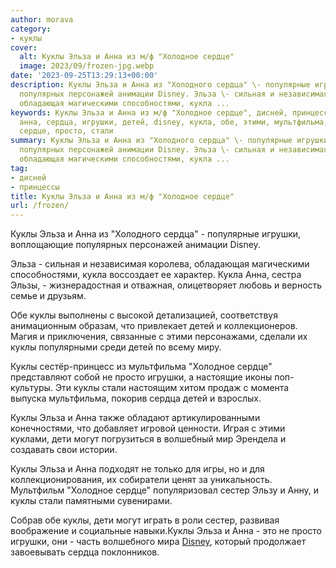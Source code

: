 ```yaml
---
author: morava
category:
- куклы
cover:
  alt: Куклы Эльза и Анна из м/ф "Холодное сердце"
  image: 2023/09/frozen-jpg.webp
date: '2023-09-25T13:29:13+00:00'
description: Куклы Эльза и Анна из "Холодного сердца" \- популярные игрушки, воплощающие
  популярных персонажей анимации Disney. Эльза \- сильная и независимая королева,
  обладающая магическими способностями, кукла ...
keywords: Куклы Эльза и Анна из м/ф "Холодное сердце", дисней, принцессы, куклы, эльза,
  анна, сердца, игрушки, детей, disney, кукла, обе, этими, мультфильма, холодное,
  сердце, просто, стали
summary: Куклы Эльза и Анна из "Холодного сердца" \- популярные игрушки, воплощающие
  популярных персонажей анимации Disney. Эльза \- сильная и независимая королева,
  обладающая магическими способностями, кукла ...
tag:
- дисней
- принцессы
title: Куклы Эльза и Анна из м/ф "Холодное сердце"
url: /frozen/
---
```


Куклы Эльза и Анна из "Холодного сердца" \- популярные игрушки, воплощающие популярных персонажей анимации Disney.

Эльза \- сильная и независимая королева, обладающая магическими способностями, кукла воссоздает ее характер. Кукла Анна, сестра Эльзы, \- жизнерадостная и отважная, олицетворяет любовь и верность семье и друзьям.

Обе куклы выполнены с высокой детализацией, соответствуя анимационным образам, что привлекает детей и коллекционеров. Магия и приключения, связанные с этими персонажами, сделали их куклы популярными среди детей по всему миру.

Куклы сестёр-принцесс из мультфильма "Холодное сердце" представляют собой не просто игрушки, а настоящие иконы поп-культуры. Эти куклы стали настоящим хитом продаж с момента выпуска мультфильма, покорив сердца детей и взрослых.

Куклы Эльза и Анна также обладают артикулированными конечностями, что добавляет игровой ценности. Играя с этими куклами, дети могут погрузиться в волшебный мир Эрендела и создавать свои истории.

Куклы Эльза и Анна подходят не только для игры, но и для коллекционирования, их собиратели ценят за уникальность. Мультфильм "Холодное сердце" популяризовал сестер Эльзу и Анну, и куклы стали памятными сувенирами.

Собрав обе куклы, дети могут играть в роли сестер, развивая воображение и социальные навыки.Куклы Эльза и Анна \- это не просто игрушки, они \- часть волшебного мира [Disney](https://www.adora.ru/doc-mcstuffins/), который продолжает завоевывать сердца поклонников.